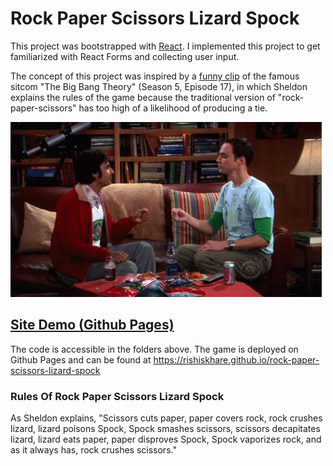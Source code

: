 # Rock Paper Scissors Lizard Spock

This project was bootstrapped with [React](https://github.com/facebook/create-react-app). I implemented this project to get familiarized with React Forms and collecting user input.

The concept of this project was inspired by a [funny clip](https://www.youtube.com/watch?v=x5Q6-wMx-K8) of the famous sitcom "The Big Bang Theory" (Season 5, Episode 17), in which Sheldon explains the rules of the game because the traditional version of "rock-paper-scissors" has too high of a likelihood of producing a tie.

![Alt Text](bigbangtheory.gif)

## [Site Demo (Github Pages)](https://rishiskhare.github.io/rock-paper-scissors-lizard-spock)

The code is accessible in the folders above. The game is deployed on Github Pages and can be found at https://rishiskhare.github.io/rock-paper-scissors-lizard-spock

### Rules Of Rock Paper Scissors Lizard Spock

As Sheldon explains, "Scissors cuts paper, paper covers rock, rock crushes lizard, lizard poisons Spock, Spock smashes scissors, scissors decapitates lizard, lizard eats paper, paper disproves Spock, Spock vaporizes rock, and as it always has, rock crushes scissors."
